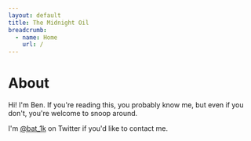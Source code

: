 ```yaml
---
layout: default
title: The Midnight Oil
breadcrumb:
  - name: Home
    url: /
---
```

# About

Hi! I'm Ben. If you're reading this, you probably know me, but even if you don't, you're welcome to snoop around.

I'm [@bat_1k](https://twitter.com/bat_1k) on Twitter if you'd like to contact me.
